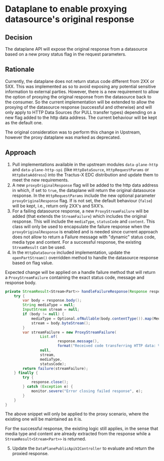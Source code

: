 # Dataplane to enable proxying datasource's original response

## Decision

The dataplane API will expose the original response from a datasource based on a new proxy status flag in the request parameters.

## Rationale

Currently, the dataplane does not return status code different from 2XX or 5XX. This was implemented as so to avoid exposing any potential sensitive information to external parties.
However, there is a new requirement to allow the option of proxying the original response from the datasource back to the consumer. So the current implementation will be extended to allow the proxying of the datasource response (successful and otherwise) and will only apply to HTTP Data Sources (for PULL transfer types) depending on a new flag added to the http data address. The current behaviour will be kept as the default one. 

The original consideration was to perform this change in Upstream, however the proxy dataplane was marked as deprecated.

## Approach

1. Pull implementations available in the upstream modules `data-plane-http` and `data-plane-http-spi` (like `HttpDataSource`, `HttpRequestParams` or `HttpDataAddress`) into the Tractus-X EDC distribution and update them to meet the new requirements.
2. A new `proxyOriginalResponse` flag will be added to the http data address in which, if set to `true`, the dataplane will return the original datasource response. In the `HttpRequestParams` include the new optional parameter `proxyOriginalResponse` flag. If is not set, the default behaviour (`false`) will be kept, i.e., return only 2XX's and 5XX's.
3. For a failing datasource response, a new ```ProxyStreamFailure``` will be added (that extends the ```StreamFailure```) which includes the original response. This will include the `mediaType`, `statusCode` and `content`. This class will only be used to encapsulate the failure response when the `proxyOriginalResponse` is enabled and is needed since current approach does not allow to return a Failure message with "dynamic" status code, media type and content. For a successful response, the existing `StreamResult` can be used. 
4. In the `HttpDataSource` included implementation, update the `openPartStream()` overridden method to handle the datasource response based on flag value.


Expected change will be applied on a handle failure method that will return a `ProxyStreamFailure` containing the exact status code, message and response body.
```java
private StreamResult<Stream<Part>> handleFailureResponse(Response response, String statusCode) {
    try {
        var body = response.body();
        String mediaType = null;
        InputStream stream = null;
        if (body != null) {
            mediaType = Optional.ofNullable(body.contentType()).map(MediaType::toString).orElse(OCTET_STREAM);
            stream = body.byteStream();
        }
        var streamFailure = new ProxyStreamFailure(
                List.of(
                        response.message(),
                        format("Received code transferring HTTP data: %s - %s.", response.code(), response.message())),
                null,
                stream,
                mediaType,
                statusCode);
        return failure(streamFailure);
    } finally {
        try {
            response.close();
        } catch (Exception e) {
            monitor.severe("Error closing failed response", e);
        }
    }
}
```
The above snippet will only be applied to the proxy scenario, where the existing one will be maintained as it is.

For the successful response, the existing logic still applies, in the sense that media type and content are already extracted from the response while a `StreamResult<Stream<Part>>` is returned.

5. Update the `DataPlanePublicApiV2Controller` to evaluate and return the proxied response.
